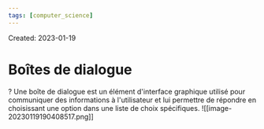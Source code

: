 ```yaml
---
tags: [computer_science] 
---
```

Created: 2023-01-19

# Boîtes de dialogue
?
Une boîte de dialogue est un élément d'interface graphique utilisé pour communiquer des informations à l'utilisateur et lui permettre de répondre en choisissant une option dans une liste de choix spécifiques. ![[image-20230119190408517.png]]
<!--SR:!2023-02-08,3,250-->

